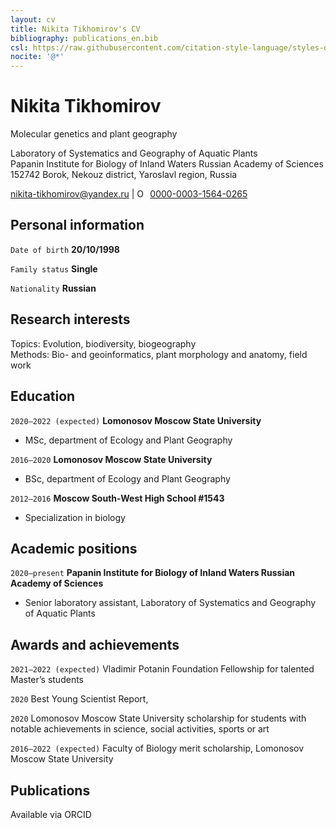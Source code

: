 ```yaml
---
layout: cv
title: Nikita Tikhomirov's CV
bibliography: publications_en.bib
csl: https://raw.githubusercontent.com/citation-style-language/styles-distribution/master/apa-cv.csl
nocite: '@*'
---
```

# Nikita Tikhomirov
Molecular genetics and plant geography

Laboratory of Systematics and Geography of Aquatic Plants<br>
Papanin Institute for Biology of Inland Waters Russian Academy of Sciences<br>
152742 Borok, Nekouz district, Yaroslavl region, Russia
<div id="webaddress">
<a href="nikita-tikhomirov@yandex.ru">nikita-tikhomirov@yandex.ru</a> | <a href="https://orcid.org/0000-0003-1564-0265" target="orcid.widget" rel="me noopener noreferrer" style="vertical-align:top;"><img src="https://orcid.org/sites/default/files/images/orcid_16x16.png" style="width:1em;margin-right:.5em;" alt="ORCID iD icon">0000-0003-1564-0265</a>
</div>

## Personal information

`Date of birth`
**20/10/1998**

`Family status`
**Single**

`Nationality`
**Russian**

## Research interests

Topics: Evolution, biodiversity, biogeography<br>
Methods: Bio- and geoinformatics, plant morphology and anatomy, field work

## Education

`2020–2022 (expected)`
__Lomonosov Moscow State University__

- MSc, department of Ecology and Plant Geography

`2016–2020`
__Lomonosov Moscow State University__

- BSc, department of Ecology and Plant Geography

`2012–2016`
__Moscow South-West High School #1543__

- Specialization in biology

## Academic positions

`2020–present`
__Papanin Institute for Biology of Inland Waters Russian Academy of Sciences__

- Senior laboratory assistant, Laboratory of Systematics and Geography of Aquatic Plants

## Awards and achievements

`2021–2022 (expected)`
Vladimir Potanin Foundation Fellowship for talented Master’s students

`2020`
Best Young Scientist Report,

`2020`
Lomonosov Moscow State University scholarship for students with notable achievements in science, social activities, sports or art

`2016–2022 (expected)`
Faculty of Biology merit scholarship, Lomonosov Moscow State University

## Publications

Available via ORCID
